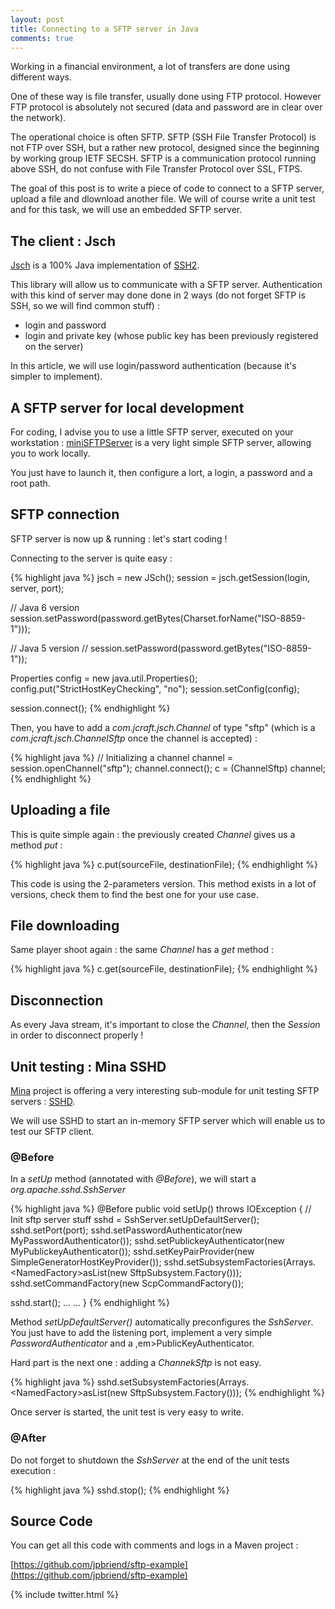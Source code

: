 ```yaml
---
layout: post
title: Connecting to a SFTP server in Java
comments: true
---
```


Working in a financial environment, a lot of transfers are done using different ways.

One of these way is file transfer, usually done using FTP protocol. However FTP protocol is absolutely not secured (data and password are in clear over the network).

The operational choice is often SFTP.
SFTP (SSH File Transfer Protocol) is not FTP over SSH, but a rather new protocol, designed since the beginning by working group IETF SECSH.
SFTP is a communication protocol running above SSH, do not confuse with File Transfer Protocol over SSL, FTPS.

The goal of this post is to write a piece of code to connect to a SFTP server, upload a file and dlownload another file.
We will of course write a unit test and for this task, we will use an embedded SFTP server.

## The client : Jsch

[Jsch](http://www.jcraft.com/jsch/) is a 100% Java implementation of [SSH2](http://ietf.org/html.charters/secsh-charter.html).

This library will allow us to communicate with a SFTP server.
Authentication with this kind of server may done done in 2 ways (do not forget SFTP is SSH, so we will find common stuff) :

* login and password
* login and private key (whose public key has been previously registered on the server)

In this article, we will use login/password authentication (because it's simpler to implement).

## A SFTP server for local development

For coding, I advise you to use a little SFTP server, executed on your workstation :
[miniSFTPServer](https://github.com/jpbriend/sftp-example/blob/master/src/main/resources/miniSFTPserver.exe) is a very light simple SFTP server, allowing you to work locally.

You just have to launch it, then configure a lort, a login, a password and a root path.

## SFTP connection

SFTP server is now up & running : let's start coding !

Connecting to the server is quite easy :

{% highlight java %}
jsch = new JSch();
session = jsch.getSession(login, server, port);

// Java 6 version
session.setPassword(password.getBytes(Charset.forName("ISO-8859-1")));

// Java 5 version
// session.setPassword(password.getBytes("ISO-8859-1"));

Properties config = new java.util.Properties();
config.put("StrictHostKeyChecking", "no");
session.setConfig(config);

session.connect();
{% endhighlight %}

Then, you have to add a <em>com.jcraft.jsch.Channel</em> of type "sftp" (which is a <em>com.jcraft.jsch.ChannelSftp</em> once the channel is accepted) :

{% highlight java %}
// Initializing a channel
channel = session.openChannel("sftp");
channel.connect();
c = (ChannelSftp) channel;
{% endhighlight %}

## Uploading a file

This is quite simple again : the previously created <em>Channel</em> gives us a method <em>put</em> :

{% highlight java %}
c.put(sourceFile, destinationFile);
{% endhighlight %}

This code is using the 2-parameters version. This method exists in a lot of versions, check them to find the best one for your use case.

## File downloading

Same player shoot again : the same <em>Channel</em> has a <em>get</em> method :

{% highlight java %}
c.get(sourceFile, destinationFile);
{% endhighlight %}

## Disconnection

As every Java stream, it's important to close the <em>Channel</em>, then the <em>Session</em> in order to disconnect properly !

## Unit testing : Mina SSHD


[Mina](http://mina.apache.org/) project is offering a very interesting sub-module for unit testing SFTP servers : [SSHD](http://mina.apache.org/sshd/).

We will use SSHD to start an in-memory SFTP server which will enable us to test our SFTP client.


### @Before

In a <em>setUp</em> method (annotated with <em>@Before</em>), we will start a <em>org.apache.sshd.SshServer</em>

{% highlight java %}
@Before
public void setUp() throws IOException {
  // Init sftp server stuff
  sshd = SshServer.setUpDefaultServer();
  sshd.setPort(port);
  sshd.setPasswordAuthenticator(new MyPasswordAuthenticator());
  sshd.setPublickeyAuthenticator(new MyPublickeyAuthenticator());
  sshd.setKeyPairProvider(new SimpleGeneratorHostKeyProvider());
  sshd.setSubsystemFactories(Arrays.<NamedFactory<Command>>asList(new SftpSubsystem.Factory()));
  sshd.setCommandFactory(new ScpCommandFactory());

  sshd.start();
  ...
  ...
}
{% endhighlight %}

Method <em>setUpDefaultServer()</em> automatically preconfigures the <em>SshServer</em>.
You just have to add the listening port, implement a very simple <em>PasswordAuthenticator</em> and a ,em>PublicKeyAuthenticator</em>.

Hard part is the next one : adding a <em>ChannekSftp</em> is not easy.

{% highlight java %}
sshd.setSubsystemFactories(Arrays.<NamedFactory<Command>>asList(new SftpSubsystem.Factory()));
{% endhighlight %}

Once server is started, the unit test is very easy to write.

### @After

Do not forget to shutdown the <em>SshServer</em> at the end of the unit tests execution :

{% highlight java %}
sshd.stop();
{% endhighlight %}

## Source Code

You can get all this code with comments and logs in a Maven project :

[https://github.com/jpbriend/sftp-example](https://github.com/jpbriend/sftp-example)


{% include twitter.html %}